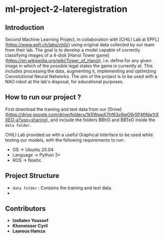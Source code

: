 # ml-project-2-lateregistration

## Introduction 
Second Machine Learning Project, in collaboration with [CHILI Lab at EPFL] (https://www.epfl.ch/labs/chili/) using original data collected by our team from their lab. The goal is to develop a model capable of correctly classifying images of a 4-disk [Hanoi Tower game] (https://en.wikipedia.org/wiki/Tower_of_Hanoi), i.e. define for any given image in which of the possible legal states the game is currently at. This includes processing the data, augmenting it, implementing and optimizing Convolutional Neural Networks. The aim of the project is to be used with a NAO robot at the lab's disposal, for educational purposes.

## How to run our project ? 
First download the training and test data from our [Drive] (https://drive.google.com/drive/folders/1k5WwpX7hf63v9wG9r0P4flNw1rXXEO-a?usp=sharing), and include the folders BBtrD and BBTeD inside the `data folder`.

CHILI Lab provided us with a useful Graphical Interface to be used while testing our models, with the following requirements to run:
* OS -> Ubuntu 20.04
* Language -> Python 3+
* ROS -> Noetic

## Project Structure
* `data folder`  : Contains the training and test data. 
* 

## Contributors 
* **Izellalen Youssef**
* **Khoneisser Cyril**
* **Laarous Hamza**